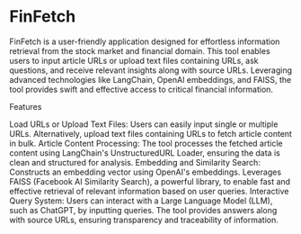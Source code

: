 # FinFetch

FinFetch is a user-friendly application designed for effortless information retrieval from the stock market and financial domain. This tool enables users to input article URLs or upload text files containing URLs, ask questions, and receive relevant insights along with source URLs. Leveraging advanced technologies like LangChain, OpenAI embeddings, and FAISS, the tool provides swift and effective access to critical financial information.

Features

Load URLs or Upload Text Files:
Users can easily input single or multiple URLs.
Alternatively, upload text files containing URLs to fetch article content in bulk.
Article Content Processing:
The tool processes the fetched article content using LangChain's UnstructuredURL Loader, ensuring the data is clean and structured for analysis.
Embedding and Similarity Search:
Constructs an embedding vector using OpenAI's embeddings.
Leverages FAISS (Facebook AI Similarity Search), a powerful library, to enable fast and effective retrieval of relevant information based on user queries.
Interactive Query System:
Users can interact with a Large Language Model (LLM), such as ChatGPT, by inputting queries.
The tool provides answers along with source URLs, ensuring transparency and traceability of information.
